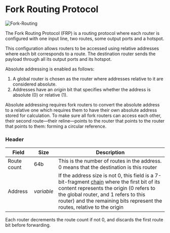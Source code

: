 # Fork Routing Protocol

![Fork-Routing](https://user-images.githubusercontent.com/35694451/208344240-cae75190-51f8-4d8c-88c7-c317a69d08fa.png)

The Fork Routing Protocol (FRP) is a routing protocol where each router is configured with one input line, two routes, some output ports and a hotspot.

This configuration allows routers to be accessed using relative addresses where each bit corresponds to a route. The destination router sends the payload through all its output ports and its hotspot.

Absolute addressing is enabled as follows:
1. A global router is chosen as the router where addresses relative to it are considered absolute.
2. Addresses have an *origin* bit that specifies whether the address is absolute (0) or relative (1).

Absolute addressing requires fork routers to convert the absolute address to a relative one which requires them to have their own absolute address stored for calculation. To make sure all fork routers can access each other, their second route—their reline—points to the router that points to the router that points to them: forming a circular reference.

### Header

Field       |Size      |Description
------------|----------|-----------
Route count |64b       |This is the number of routes in the address. 0 means that the destination is this router
Address     |*variable*|If the address size is not 0, this field is a 7-bit-fragment [chain](https://github.com/ghoomfrog/universe/blob/main/computer%20science/chain.md) where the first bit of its content represents the origin (0 refers to the global router, and 1 refers to this router) and the remaining bits represent the routes, relative to the origin

Each router decrements the route count if not 0, and discards the first route bit before forwarding.
